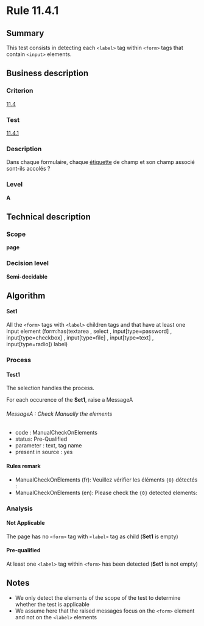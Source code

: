 # Rule 11.4.1

## Summary

This test consists in detecting each `<label>` tag within `<form>` tags that contain `<input>` elements.

## Business description

### Criterion

[11.4](http://references.modernisation.gouv.fr/rgaa/criteres.html#crit-11-4)

### Test

[11.4.1](http://references.modernisation.gouv.fr/rgaa/criteres.html#test-11-4-1)

### Description

Dans chaque formulaire, chaque <a href="http://references.modernisation.gouv.fr/referentiel-technique-0#mEtiquette">&eacute;tiquette</a> de champ et son champ associ&eacute; sont-ils accol&eacute;s ?

### Level

**A**

## Technical description

### Scope

**page**

### Decision level

**Semi-decidable**

## Algorithm

#### Set1

All the `<form>` tags with `<label>` children tags and that have at least one input element (form:has(textarea , select , input[type=password] , input[type=checkbox] , input[type=file] , input[type=text] , input[type=radio]) label)

### Process

#### Test1

The selection handles the process.

For each occurence of the **Set1**, raise a MessageA

###### MessageA : Check Manually the elements

-   code : ManualCheckOnElements
-   status: Pre-Qualified
-   parameter : text, tag name
-   present in source : yes

#### Rules remark

 * ManualCheckOnElements (fr): Veuillez v&eacute;rifier les &eacute;l&eacute;ments <code>{0}</code> d&eacute;tect&eacute;s :
 * ManualCheckOnElements (en): Please check the <code>{0}</code> detected elements:

### Analysis

#### Not Applicable

The page has no `<form>` tag with `<label>` tag as child (**Set1** is empty)

#### Pre-qualified

At least one `<label>` tag within `<form>` has been detected (**Set1** is not empty)

## Notes

-   We only detect the elements of the scope of the test to determine
    whether the test is applicable
-   We assume here that the raised messages focus on the `<form>` element
    and not on the `<label>` elements


